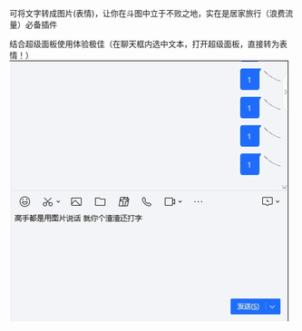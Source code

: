可将文字转成图片(表情)，让你在斗图中立于不败之地，实在是居家旅行（浪费流量）必备插件 

结合超级面板使用体验极佳（在聊天框内选中文本，打开超级面板，直接转为表情！）
![image](./yanshi.gif)
